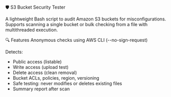 🛡️ S3 Bucket Security Tester

A lightweight Bash script to audit Amazon S3 buckets for misconfigurations.
Supports scanning a single bucket or bulk checking from a file with multithreaded execution.

🔍 Features
Anonymous checks using AWS CLI (--no-sign-request)

Detects:
- Public access (listable)
- Write access (upload test)
- Delete access (clean removal)
- Bucket ACLs, policies, region, versioning
- Safe testing: never modifies or deletes existing files
- Summary report after scan
